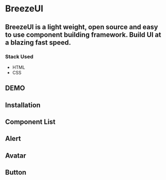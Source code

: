 # BreezeUI
## BreezeUI is a light weight, open source and easy to use component building framework. Build UI  at a blazing fast speed.

### Stack Used
- HTML
- CSS

## DEMO

## Installation

## Component List

## Alert

## Avatar

## Button

